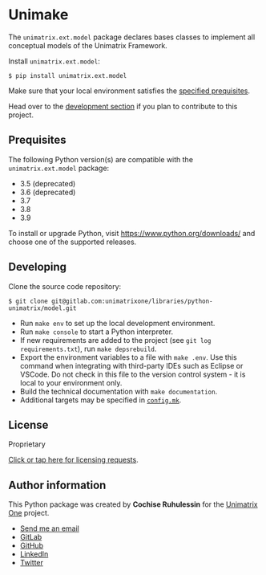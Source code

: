 # Unimake

The `unimatrix.ext.model` package declares bases classes to implement
all conceptual models of the Unimatrix Framework.

Install `unimatrix.ext.model`:

```
$ pip install unimatrix.ext.model
```

Make sure that your local environment satisfies the [specified prequisites](#prequisites).

Head over to the  [development section](#developing) if you plan to contribute
to this project.


## Prequisites

The following Python version(s) are compatible with the `unimatrix.ext.model` package:

- 3.5 (deprecated)
- 3.6 (deprecated)
- 3.7
- 3.8
- 3.9

To install or upgrade Python, visit https://www.python.org/downloads/ and
choose one of the supported releases.

## Developing ##

Clone the source code repository:

```
$ git clone git@gitlab.com:unimatrixone/libraries/python-unimatrix/model.git
```

- Run `make env` to set up the local development environment.
- Run `make console` to start a Python interpreter.
- If new requirements are added to the project (see `git log requirements.txt`),
  run `make depsrebuild`.
- Export the environment variables to a file with `make .env`. Use this command
  when integrating with third-party IDEs such as Eclipse or VSCode. Do not check
  in this file to the version control system - it is local to your environment
  only.
- Build the technical documentation with `make documentation`.
- Additional targets may be specified in [`config.mk`](./config.mk).

## License

Proprietary

[Click or tap here for licensing requests](mailto:cochise.ruhulessin@unimatrixone.io).

## Author information

This Python package was created by **Cochise Ruhulessin** for the
[Unimatrix One](https://cloud.unimatrixone.io) project.

- [Send me an email](mailto:cochise.ruhulessin@unimatrixone.io)
- [GitLab](https://gitlab.com/unimatrixone)
- [GitHub](https://github.com/cochiseruhulessin)
- [LinkedIn](https://www.linkedin.com/in/cochise-ruhulessin-0b48358a/)
- [Twitter](https://twitter.com/magicalcochise)
